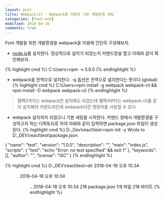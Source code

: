 ```yaml
---
layout: post
title: Webpack(2) - Webpack을 이용한 기본 개발환경 세팅
categories: [font-end]
modified: 2018-04-18
comments: true
---
```


Font 개발을 위한 개발환경을 webpack을 이용해 간단히 구성해보자.

<!--more-->
* [node.js](https://nodejs.org/ko/)를 설치한다. 정상적으로 설치가 되었는지 커맨드창을 열고 아래와 같이 확인해보자.

{% highlight cmd %}
C:\Users\>npm -v
5.6.0
{% endhighlight %}

* webpack을 전역으로 설치한다. -g 옵션은 전역으로 설치한다는 뜻이다.(global)
{% highlight cmd %}
C:\Users\>npm install -g webpack webpack-cli && npm install -D webpack webpack-cli
{% endhighlight %}
> 웹팩3까지는 webpack만 설치해도 되었는데 웹팩4부터는 webpack-cli를 같이 설치해야 커맨드라인에 webpack이란 명령어를 사용할 수 있다.

* webpack 설치까지 되었으니 기본 세팅을 시작한다. 커맨드 창에서 개발환경을 구성하고자 하는 디렉토리로 하여 아래와 같이 입력하면 package.json 파일이 생성된다.
{% highlight cmd %}
D:\_Dev\react\test>npm init -y
Wrote to D:\_DEV\react\test\package.json:

{
  "name": "test",
  "version": "1.0.0",
  "description": "",
  "main": "index.js",
  "scripts": {
    "test": "echo \"Error: no test specified\" && exit 1"
  },
  "keywords": [],
  "author": "",
  "license": "ISC"
}
{% endhighlight %} 

{% highlight cmd %}
D:\_DEV\react\test>dir
2018-04-18  오후 10:34    <DIR>          .
2018-04-18  오후 10:34    <DIR>          ..
2018-04-18  오후 10:34               218 package.json
               1개 파일                 218 바이트
{% endhighlight %}       

        
               




